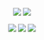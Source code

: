 <p align="center">
  <a href="https://discord.gg/c9ESSur"><img src="https://shields.io/discord/459014303224168449?label=discord&logo=discord&color=7289da" /></a>
  <img src="https://visitor-badge.glitch.me/badge?page_id=Kyza.Kyza" />
</p>

<p align="center">
  <img src="https://github-readme-stats.vercel.app/api?username=Kyza&theme=dark&hide=['issues']&show_icons=true" />
  <img src="https://github-readme-stats.vercel.app/api/top-langs/?username=Kyza&layout=compact&theme=dark" />
  <a href="https://github.com/Kyza/Ittai">
    <img src="https://github-readme-stats.vercel.app/api/pin?username=Kyza&repo=ittai&theme=dark" />
  </a>
</p>
